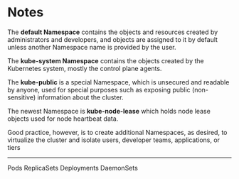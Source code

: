# Notes

The **default Namespace** contains the objects and resources created by administrators and developers, and objects are assigned to it by default unless another Namespace name is provided by the user.

The **kube-system Namespace** contains the objects created by the Kubernetes system, mostly the control plane agents.

The **kube-public** is a special Namespace, which is unsecured and readable by anyone, used for special purposes such as exposing public (non-sensitive) information about the cluster.

The newest Namespace is **kube-node-lease** which holds node lease objects used for node heartbeat data.

Good practice, however, is to create additional Namespaces, as desired, to virtualize the cluster and isolate users, developer teams, applications, or tiers


------------------

Pods
ReplicaSets
Deployments
DaemonSets
